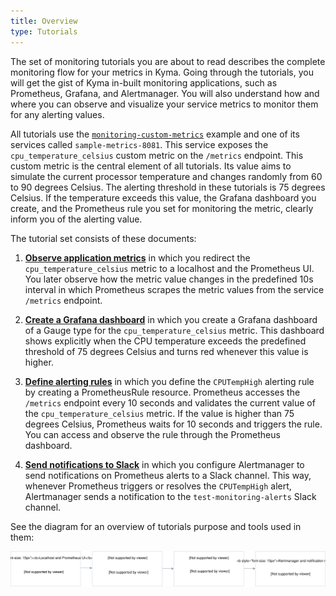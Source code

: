 ```yaml
---
title: Overview
type: Tutorials
---
```


The set of monitoring tutorials you are about to read describes the complete monitoring flow for your metrics in Kyma. Going through the tutorials, you will get the gist of Kyma in-built monitoring applications, such as Prometheus, Grafana, and Alertmanager. You will also understand how and where you can observe and visualize your service metrics to monitor them for any alerting values.

All tutorials use the [`monitoring-custom-metrics`](https://github.com/kyma-project/examples/tree/master/monitoring-custom-metrics) example and one of its services called `sample-metrics-8081`. This service exposes the `cpu_temperature_celsius` custom metric on the `/metrics` endpoint. This custom metric is the central element of all tutorials. Its value aims to simulate the current processor temperature and changes randomly from 60 to 90 degrees Celsius. The alerting threshold in these tutorials is 75 degrees Celsius. If the temperature exceeds this value, the Grafana dashboard you create, and the Prometheus rule you set for monitoring the metric, clearly inform you of the alerting value.

The tutorial set consists of these documents:

1. [**Observe application metrics**](#tutorials-observe-application-metrics) in which you redirect the `cpu_temperature_celsius` metric to a localhost and the Prometheus UI. You later observe how the metric value changes in the predefined 10s interval in which Prometheus scrapes the metric values from the service `/metrics` endpoint.

2. [**Create a Grafana dashboard**](#tutorials-create-a-grafana-dashboard) in which you create a Grafana dashboard of a Gauge type for the `cpu_temperature_celsius` metric. This dashboard shows explicitly when the CPU temperature exceeds the predefined threshold of 75 degrees Celsius and turns red whenever this value is higher.

3. [**Define alerting rules**](#tutorials-define-alerting-rules) in which you define the `CPUTempHigh` alerting rule by creating a PrometheusRule resource. Prometheus accesses the `/metrics` endpoint every 10 seconds and validates the current value of the `cpu_temperature_celsius` metric. If the value is higher than 75 degrees Celsius, Prometheus waits for 10 seconds and triggers the rule. You can access and observe the rule through the Prometheus dashboard.

4. [**Send notifications to Slack**](#tutorials-send-notifications-to-slack) in which you configure Alertmanager to send notifications on Prometheus alerts to a Slack channel. This way, whenever Prometheus triggers or resolves the `CPUTempHigh` alert, Alertmanager sends a notification to the `test-monitoring-alerts` Slack channel.

See the diagram for an overview of tutorials purpose and tools used in them:

 ![Monitoring tutorials](./assets/monitoring-tutorials.svg)
